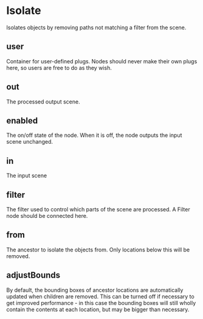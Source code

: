 # Isolate

Isolates objects by removing paths not matching a filter from the scene.

## user 

 Container for user-defined plugs. Nodes
should never make their own plugs here,
so users are free to do as they wish. 

## out 

 The processed output scene. 

## enabled 

 The on/off state of the node. When it is off, the node outputs the input scene unchanged. 

## in 

 The input scene 

## filter 

 The filter used to control which parts of the scene are
processed. A Filter node should be connected here. 

## from 

 The ancestor to isolate the objects from. Only locations below
this will be removed. 

## adjustBounds 

 By default, the bounding boxes of ancestor locations are
automatically updated when children are removed. This can
be turned off if necessary to get improved performance - in
this case the bounding boxes will still wholly contain the
contents at each location, but may be bigger than necessary. 

